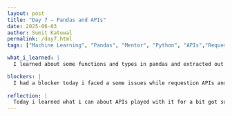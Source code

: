 ```yaml
---
layout: post
title: "Day 7 – Pandas and APIs"
date: 2025-06-03
author: Sumit Katuwal
permalink: /day7.html
tags: ["Machine Learning", "Pandas", "Mentor", "Python", "APIs","Requests"]

what_i_learned: |
  I learned about some functions and types in pandas and extracted out some of the rows and columns from the csv file. Edited those files, dropped rows and columns and engaged with it for a quite some time. After that, i learned how to request and API from a server and plant those into our projects modify it and played quite a while until i got familiar with it. I learned basic knowledge about APIs and created a base start for our projects.

blockers: |
  I had a blocker today i faced a some issues while requestion APIs and eventually we figured it out!
  
reflection: |
  Today i learned what i can about APIs played with it for a bit got some error fixed it and eventually had a little progress on the research study. Learned more about pandas and how do perform various function and deal with csv file issues. Sucessfully operated API request and made some progress on the start part of our project.
---
```



